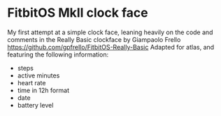# FitbitOS MkII clock face
My first attempt at a simple clock face, leaning heavily on the code and comments in
the Really Basic clockface by Giampaolo Frello https://github.com/gpfrello/FitbitOS-Really-Basic
Adapted for atlas, and featuring the following information:
- steps 
- active minutes
- heart rate
- time in 12h format
- date
- battery level


